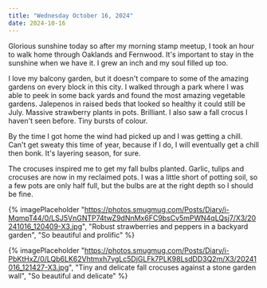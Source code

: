 ```yaml
---
title: "Wednesday October 16, 2024"
date: 2024-10-16
---
```


Glorious sunshine today so after my morning stamp meetup, I took an hour to walk home through Oaklands and Fernwood.  It's important to stay in the sunshine when we have it.  I grew an inch and my soul filled up too.

I love my balcony garden, but it doesn't compare to some of the amazing gardens on every block in this city.  I walked through a park where I was able to peek in some back yards and found the most amazing vegetable gardens.  Jalepenos in raised beds that looked so healthy it could still be July.  Massive strawberry plants in pots.  Brilliant.  I also saw a fall crocus I haven't seen before.  Tiny bursts of colour.

By the time I got home the wind had picked up and I was getting a chill.  Can't get sweaty this time of year, because if I do, I will eventually get a chill then bonk.  It's layering season, for sure.

The crocuses inspired me to get my fall bulbs planted.  Garlic, tulips and crocuses are now in my reclaimed pots.  I was a little short of potting soil, so a few pots are only half full, but the bulbs are at the right depth so I should be fine.

{% imagePlaceholder "https://photos.smugmug.com/Posts/Diary/i-MqmpT44/0/LSJ5VnGNTP74twZ9dNnMx6FC9bsCv5mPWN4qLQsj7/X3/20241016_120409-X3.jpg", "Robust strawberries and peppers in a backyard garden", "So beautiful and prolific" %}

{% imagePlaceholder "https://photos.smugmug.com/Posts/Diary/i-PbKtHxZ/0/LQb6LK62Vhtmxh7vgLc5DjGLFk7PLK98LsdDD3Q2m/X3/20241016_121427-X3.jpg", "Tiny and delicate fall crocuses against a stone garden wall", "So beautiful and delicate" %}